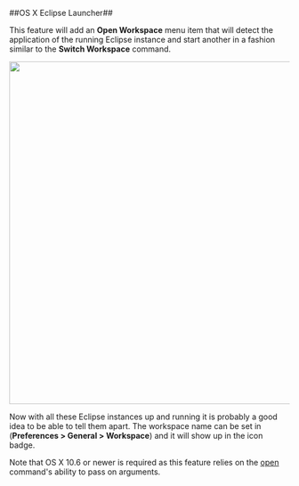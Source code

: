 ##OS X Eclipse Launcher##


This feature will add an **Open Workspace** menu item that will detect the application of the running Eclipse instance and start another in a fashion similar to the **Switch Workspace** command.

<img src="https://raw.github.com/turesheim/eclipse-utilities/master/images/osx-launcher.jpg" width="616px"/>

Now with all these Eclipse instances up and running it is probably a good idea to be able to tell them apart. The workspace name can be set in (**Preferences > General > Workspace**) and it will show up in the icon badge.

Note that OS X 10.6 or newer is required as this feature relies on the [open](http://developer.apple.com/library/mac/#documentation/Darwin/Reference/ManPages/man1/open.1.html) command's ability to pass on arguments.